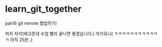 # learn_git_together
pair와 git remote 협업하기!

피자
자석(배고픈데 수업 빨리 끝나면 좋겠습니다.)
석가모니( ㅋㅋㅋㅋㅋㅋㅋㅋㅋㅋㅋㅋ 아직 25분..)